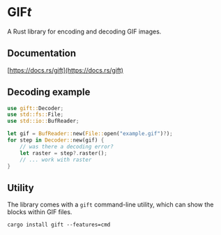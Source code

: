 # GIF*t*

A Rust library for encoding and decoding GIF images.

## Documentation
[https://docs.rs/gift](https://docs.rs/gift)

## Decoding example

```rust
use gift::Decoder;
use std::fs::File;
use std::io::BufReader;

let gif = BufReader::new(File::open("example.gif")?);
for step in Decoder::new(gif) {
    // was there a decoding error?
    let raster = step?.raster();
    // ... work with raster
}
```

## Utility

The library comes with a `gift` command-line utility, which can show the blocks
within GIF files.
```
cargo install gift --features=cmd
```
